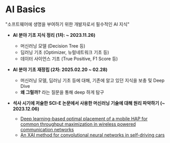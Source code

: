 # AI Basics

"소프트웨어에 생명을 부여하기 위한 개발자로서 필수적인 AI 지식"

* **AI 분야 기초 지식 정리 (1차: ~ 2023.11.26)**
  * 머신러닝 모델 (Decision Tree 등)
  * 딥러닝 기초 (Optimizer, 뉴럴네트워크 기초 등)
  * 데이터 사이언스 기초 (True Positive, F1 Score 등)

* **AI 분야 기초 재정립 (2차: 2025.02.20 ~ 02.28)**
  * 머신러닝 모델, 딥러닝 기초 등에 대해, 기존에 알고 있던 지식을 보충 및 Deep Dive
  * **왜 그럴까?** 라는 질문을 통해 deep 하게 탐구

* **석사 시기에 저술한 SCI-E 논문에서 사용한 머신러닝 기술에 대해 원리 파악하기 (~ 2023.12.06)**
  * [Deep learning-based optimal placement of a mobile HAP for common throughput maximization in wireless powered communication networks](https://jwcn-eurasipjournals.springeropen.com/articles/10.1186/s13638-021-02051-w)
  * [An XAI method for convolutional neural networks in self-driving cars](https://journals.plos.org/plosone/article?id=10.1371/journal.pone.0267282)